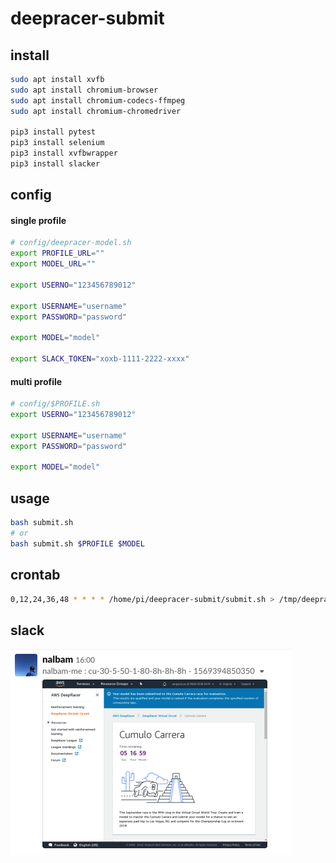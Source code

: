 # deepracer-submit

## install

```bash
sudo apt install xvfb
sudo apt install chromium-browser
sudo apt install chromium-codecs-ffmpeg
sudo apt install chromium-chromedriver

pip3 install pytest
pip3 install selenium
pip3 install xvfbwrapper
pip3 install slacker
```

## config

#### single profile

```bash
# config/deepracer-model.sh
export PROFILE_URL=""
export MODEL_URL=""

export USERNO="123456789012"

export USERNAME="username"
export PASSWORD="password"

export MODEL="model"

export SLACK_TOKEN="xoxb-1111-2222-xxxx"
```

#### multi profile

```bash
# config/$PROFILE.sh
export USERNO="123456789012"

export USERNAME="username"
export PASSWORD="password"

export MODEL="model"
```

## usage

```bash
bash submit.sh
# or
bash submit.sh $PROFILE $MODEL
```

## crontab

```bash
0,12,24,36,48 * * * * /home/pi/deepracer-submit/submit.sh > /tmp/deepracer-submit.log 2>&1
```

## slack

![success](./images/success.png)
